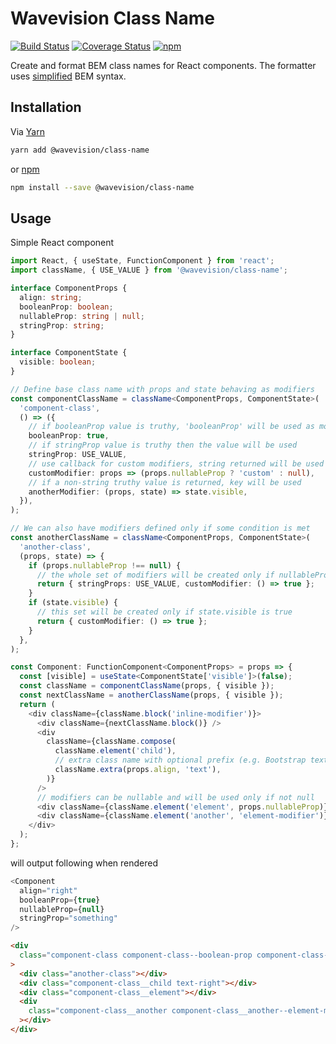 # Wavevision Class Name

[![Build Status](https://travis-ci.org/wavevision/class-name.svg?branch=master)](https://travis-ci.org/wavevision/class-name)
[![Coverage Status](https://coveralls.io/repos/github/wavevision/class-name/badge.svg?branch=master)](https://coveralls.io/github/wavevision/class-name?branch=master)
[![npm](https://img.shields.io/npm/v/@wavevision/class-name)](https://www.npmjs.com/package/@wavevision/class-name)

Create and format BEM class names for React components. The formatter uses [simplified](https://github.com/csswizardry/inuit.css) BEM syntax.

## Installation

Via [Yarn](https://yarnpkg.com)

```bash
yarn add @wavevision/class-name
```

or [npm](https://npmjs.com)

```bash
npm install --save @wavevision/class-name
```

## Usage

Simple React component

```typescript jsx
import React, { useState, FunctionComponent } from 'react';
import className, { USE_VALUE } from '@wavevision/class-name';

interface ComponentProps {
  align: string;
  booleanProp: boolean;
  nullableProp: string | null;
  stringProp: string;
}

interface ComponentState {
  visible: boolean;
}

// Define base class name with props and state behaving as modifiers
const componentClassName = className<ComponentProps, ComponentState>(
  'component-class',
  () => ({
    // if booleanProp value is truthy, 'booleanProp' will be used as modifier
    booleanProp: true,
    // if stringProp value is truthy then the value will be used
    stringProp: USE_VALUE,
    // use callback for custom modifiers, string returned will be used
    customModifier: props => (props.nullableProp ? 'custom' : null),
    // if a non-string truthy value is returned, key will be used
    anotherModifier: (props, state) => state.visible,
  }),
);

// We can also have modifiers defined only if some condition is met
const anotherClassName = className<ComponentProps, ComponentState>(
  'another-class',
  (props, state) => {
    if (props.nullableProp !== null) {
      // the whole set of modifiers will be created only if nullableProp is not null
      return { stringProps: USE_VALUE, customModifier: () => true };
    }
    if (state.visible) {
      // this set will be created only if state.visible is true
      return { customModifier: () => true };
    }
  },
);

const Component: FunctionComponent<ComponentProps> = props => {
  const [visible] = useState<ComponentState['visible']>(false);
  const className = componentClassName(props, { visible });
  const nextClassName = anotherClassName(props, { visible });
  return (
    <div className={className.block('inline-modifier')}>
      <div className={nextClassName.block()} />
      <div
        className={className.compose(
          className.element('child'),
          // extra class name with optional prefix (e.g. Bootstrap text utility)
          className.extra(props.align, 'text'),
        )}
      />
      // modifiers can be nullable and will be used only if not null
      <div className={className.element('element', props.nullableProp)} />
      <div className={className.element('another', 'element-modifier')} />
    </div>
  );
};
```

will output following when rendered

```typescript jsx
<Component
  align="right"
  booleanProp={true}
  nullableProp={null}
  stringProp="something"
/>
```

```html
<div
  class="component-class component-class--boolean-prop component-class--something component-class--inline-modifier"
>
  <div class="another-class"></div>
  <div class="component-class__child text-right"></div>
  <div class="component-class__element"></div>
  <div
    class="component-class__another component-class__another--element-modifier"
  ></div>
</div>
```
